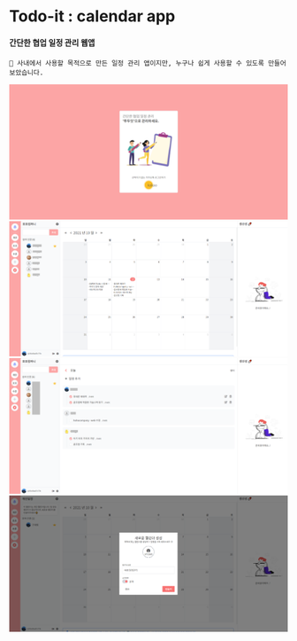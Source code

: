 # Todo-it : calendar app
#### 간단한 협업 일정 관리 웹앱

```
🎁 사내에서 사용할 목적으로 만든 일정 관리 앱이지만, 누구나 쉽게 사용할 수 있도록 만들어보았습니다.
```

<p align="center" >
  <img src="https://github.com/gojaebeom/Todo-It/blob/main/thumbnails/01.png" />
  <img src="https://github.com/gojaebeom/Todo-It/blob/main/thumbnails/02.png" />
  <img src="https://github.com/gojaebeom/Todo-It/blob/main/thumbnails/03.png" />
  <img src="https://github.com/gojaebeom/Todo-It/blob/main/thumbnails/04.png" />
</p>